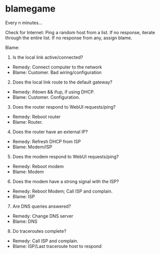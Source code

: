 # blamegame

Every n minutes...

Check for Internet: 
Ping a random host from a list. 
If no response, iterate through the entire list. 
If no response from any, assign blame.


Blame:
1. Is the local link active/connected?
  * Remedy: Connect computer to the network
  * Blame: Customer. Bad wiring/configuration

2. Does the local link route to the default gateway?
  * Remedy: ifdown && ifup, if using DHCP.
  * Blame: Customer. Configuration.

3. Does the router respond to WebUI requests/ping?
  * Remedy: Reboot router
  * Blame: Router.

4. Does the router have an external IP?
  * Remedy: Refresh DHCP from ISP
  * Blame: Modem/ISP

5. Does the modem respond to WebUI requests/ping?
  * Remedy: Reboot modem
  * Blame: Modem

6. Does the modem have a strong signal with the ISP?
  * Remedy: Reboot Modem; Call ISP and complain.
  * Blame: ISP

7. Are DNS queries answered?
  * Remedy: Change DNS server
  * Blame: DNS

8. Do traceroutes complete?
  * Remedy: Call ISP and complain.
  * Blame: ISP/Last traceroute host to respond
